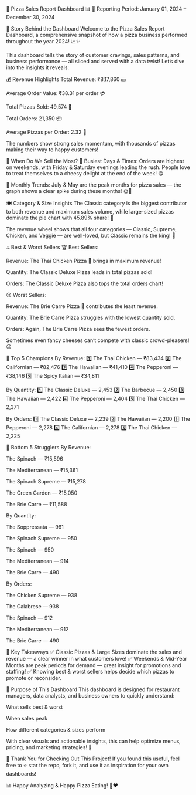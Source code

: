 🍕 Pizza Sales Report Dashboard 📊
📅 Reporting Period:
January 01, 2024 – December 30, 2024

📖 Story Behind the Dashboard
Welcome to the Pizza Sales Report Dashboard, a comprehensive snapshot of how a pizza business performed throughout the year 2024! 📈✨

This dashboard tells the story of customer cravings, sales patterns, and business performance — all sliced and served with a data twist! Let’s dive into the insights it reveals:

💰 Revenue Highlights
Total Revenue: ₹8,17,860 💵

Average Order Value: ₹38.31 per order 💳

Total Pizzas Sold: 49,574 🍕

Total Orders: 21,350 📦

Average Pizzas per Order: 2.32 🧾

The numbers show strong sales momentum, with thousands of pizzas making their way to happy customers!

📅 When Do We Sell the Most?
🔹 Busiest Days & Times:
Orders are highest on weekends, with Friday & Saturday evenings leading the rush. People love to treat themselves to a cheesy delight at the end of the week! 😋

🔹 Monthly Trends:
July & May are the peak months for pizza sales — the graph shows a clear spike during these months! 🌞🍕

🍽️ Category & Size Insights
The Classic category is the biggest contributor to both revenue and maximum sales volume, while large-sized pizzas dominate the pie chart with 45.89% share! 🍕

The revenue wheel shows that all four categories — Classic, Supreme, Chicken, and Veggie — are well-loved, but Classic remains the king! 👑

🔝 Best & Worst Sellers
🏆 Best Sellers:

Revenue: The Thai Chicken Pizza 🍗 brings in maximum revenue!

Quantity: The Classic Deluxe Pizza leads in total pizzas sold!

Orders: The Classic Deluxe Pizza also tops the total orders chart!

😕 Worst Sellers:

Revenue: The Brie Carre Pizza 🧀 contributes the least revenue.

Quantity: The Brie Carre Pizza struggles with the lowest quantity sold.

Orders: Again, The Brie Carre Pizza sees the fewest orders.

Sometimes even fancy cheeses can’t compete with classic crowd-pleasers! 😉

🥇 Top 5 Champions
By Revenue:
1️⃣ The Thai Chicken — ₹83,434
2️⃣ The Californian — ₹82,476
3️⃣ The Hawaiian — ₹41,410
4️⃣ The Pepperoni — ₹38,146
5️⃣ The Spicy Italian — ₹34,811

By Quantity:
1️⃣ The Classic Deluxe — 2,453
2️⃣ The Barbecue — 2,450
3️⃣ The Hawaiian — 2,422
4️⃣ The Pepperoni — 2,404
5️⃣ The Thai Chicken — 2,371

By Orders:
1️⃣ The Classic Deluxe — 2,239
2️⃣ The Hawaiian — 2,200
3️⃣ The Pepperoni — 2,278
4️⃣ The Californian — 2,278
5️⃣ The Thai Chicken — 2,225

🥄 Bottom 5 Strugglers
By Revenue:

The Spinach — ₹15,596

The Mediterranean — ₹15,361

The Spinach Supreme — ₹15,278

The Green Garden — ₹15,050

The Brie Carre — ₹11,588

By Quantity:

The Soppressata — 961

The Spinach Supreme — 950

The Spinach — 950

The Mediterranean — 914

The Brie Carre — 490

By Orders:

The Chicken Supreme — 938

The Calabrese — 938

The Spinach — 912

The Mediterranean — 912

The Brie Carre — 490

🎯 Key Takeaways
✅ Classic Pizzas & Large Sizes dominate the sales and revenue — a clear winner in what customers love!
✅ Weekends & Mid-Year Months are peak periods for demand — great insight for promotions and staffing!
✅ Knowing best & worst sellers helps decide which pizzas to promote or reconsider.

📌 Purpose of This Dashboard
This dashboard is designed for restaurant managers, data analysts, and business owners to quickly understand:

What sells best & worst

When sales peak

How different categories & sizes perform

With clear visuals and actionable insights, this can help optimize menus, pricing, and marketing strategies! 🎉

🚀 Thank You for Checking Out This Project!
If you found this useful, feel free to ⭐ star the repo, fork it, and use it as inspiration for your own dashboards!

📊 Happy Analyzing & Happy Pizza Eating! 🍕❤️
